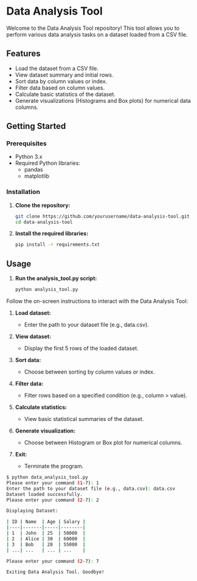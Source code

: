 # Data Analysis Tool

Welcome to the Data Analysis Tool repository! This tool allows you to perform various data analysis tasks on a dataset loaded from a CSV file.

## Features

- Load the dataset from a CSV file.
- View dataset summary and initial rows.
- Sort data by column values or index.
- Filter data based on column values.
- Calculate basic statistics of the dataset.
- Generate visualizations (Histograms and Box plots) for numerical data columns.

## Getting Started

### Prerequisites

- Python 3.x
- Required Python libraries:
  - pandas
  - matplotlib

### Installation

1. **Clone the repository:**

   ```bash
   git clone https://github.com/yourusername/data-analysis-tool.git
   cd data-analysis-tool
2. **Install the required libraries:**
   ```bash
   pip install -r requirements.txt

## Usage

1. **Run the analysis_tool.py script:**

   ```bash
   python analysis_tool.py

Follow the on-screen instructions to interact with the Data Analysis Tool:

1. **Load dataset:**
   - Enter the path to your dataset file (e.g., data.csv).

2. **View dataset:**
   - Display the first 5 rows of the loaded dataset.

3. **Sort data:**
   - Choose between sorting by column values or index.

4. **Filter data:**
   - Filter rows based on a specified condition (e.g., column > value).

5. **Calculate statistics:**
   - View basic statistical summaries of the dataset.

6. **Generate visualization:**
   - Choose between Histogram or Box plot for numerical columns.

7. **Exit:**
   - Terminate the program.

```bash
$ python data_analysis_tool.py
Please enter your command (1-7): 1
Enter the path to your dataset file (e.g., data.csv): data.csv
Dataset loaded successfully.
Please enter your command (2-7): 2

Displaying Dataset:

| ID | Name  | Age | Salary |
|----|-------|-----|--------|
| 1  | John  | 25  | 50000  |
| 2  | Alice | 30  | 60000  |
| 3  | Bob   | 28  | 55000  |
| ...| ...   | ... | ...    |

Please enter your command (2-7): 7

Exiting Data Analysis Tool. Goodbye!

